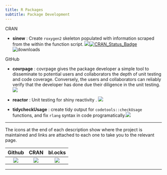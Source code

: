 ```yaml
---
title: R Packages
subtitle: Package Development 
---
```


CRAN

  - **sinew** : Create `roxygen2` skeleton populated with information scraped from the within the function script. [![](https://raw.githubusercontent.com/yonicd/yonicd.github.io/master/img/ghicon.jpeg)](https://github.com/yonicd/sinew)[![CRAN\_Status\_Badge](https://www.r-pkg.org/badges/version/sinew?color=blue)](https://cran.r-project.org/package=sinew)![downloads](https://cranlogs.r-pkg.org/badges/sinew)

GitHub
  
  - **covrpage** : covrpage gives the package developer a simple tool to disseminate to potential users and collaborators the depth of unit testing and code coverage. Conversely, the users and collaborators can reliably verify that the developer has done due their diligence in the unit testing.[![](https://raw.githubusercontent.com/yonicd/yonicd.github.io/master/img/ghicon.jpeg)](https://github.com/yonicd/covrpage)  

  - **reactor** : Unit testing for shiny reactivity . [![](https://raw.githubusercontent.com/yonicd/yonicd.github.io/master/img/ghicon.jpeg)](https://github.com/yonicd/reactor) 

  - **tidycheckUsage** : create tidy output for `codetools::checkUsage` functions, and fix `rlang` syntax in code programatically.[![](https://raw.githubusercontent.com/yonicd/yonicd.github.io/master/img/ghicon.jpeg)](https://github.com/yonicd/tidycheckUsage)

<hr>

The icons at the end of each description show where the project is maintained and links are attached to each one to take you to the relevant page. 

 Github | CRAN | bl.ocks
:--:|:--:|:--:
 [![](https://raw.githubusercontent.com/yonicd/yonicd.github.io/master/img/ghicon.jpeg)](https://github.com/yonicd/) | [![](https://img.shields.io/badge/CRAN--blue.svg)](https://cran.r-project.org/) | [![](https://raw.githubusercontent.com/yonicd/yonicd.github.io/master/img/d3js.jpeg)](https://bl.ocks.org/)

<hr>
